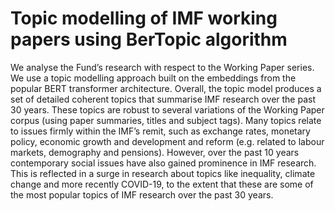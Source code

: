 # Topic modelling of IMF working papers using BerTopic algorithm

We analyse the Fund’s research with respect to the Working Paper series. We use a topic modelling approach built on the embeddings from the popular BERT transformer architecture. Overall, the topic model produces a set of detailed coherent topics that summarise IMF research over the past 30 years. These topics are robust to several variations of the Working Paper corpus (using paper summaries, titles and subject tags). Many topics relate to issues firmly within the IMF’s remit, such as exchange rates, monetary policy, economic growth and development and reform (e.g. related to labour markets, demography and pensions). However, over the past 10 years contemporary social issues have also gained prominence in IMF research. This is reflected in a surge in research about topics like inequality, climate change and more recently COVID-19, to the extent that these are some of the most popular topics of IMF research over the past 30 years.


